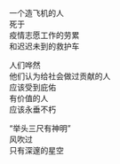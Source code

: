 <p class="has-line-data" data-line-start="2" data-line-end="6">一个造飞机的人<br>
死于<br>
疫情志愿工作的劳累<br>
和迟迟未到的救护车</p>
<p class="has-line-data" data-line-start="7" data-line-end="12">人们哗然<br>
他们认为给社会做过贡献的人<br>
应该受到庇佑<br>
有价值的人<br>
应该永垂不朽</p>
<p class="has-line-data" data-line-start="13" data-line-end="16">“举头三尺有神明”<br>
风吹过<br>
只有深邃的星空</p>
